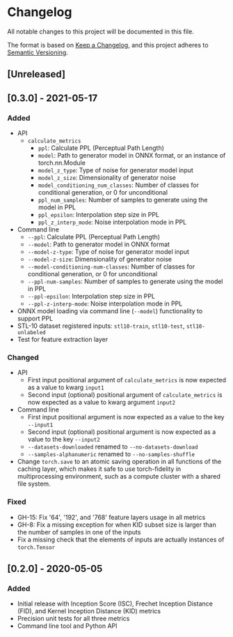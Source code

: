 # Changelog
All notable changes to this project will be documented in this file.

The format is based on [Keep a Changelog](https://keepachangelog.com/en/1.0.0/),
and this project adheres to [Semantic Versioning](https://semver.org/spec/v2.0.0.html).

## [Unreleased]

## [0.3.0] - 2021-05-17
### Added
- API
  - `calculate_metrics`
    - `ppl`: Calculate PPL (Perceptual Path Length)
    - `model`: Path to generator model in ONNX format, or an instance of torch.nn.Module
    - `model_z_type`: Type of noise for generator model input
    - `model_z_size`: Dimensionality of generator noise
    - `model_conditioning_num_classes`: Number of classes for conditional generation, or 0 for unconditional
    - `ppl_num_samples`: Number of samples to generate using the model in PPL
    - `ppl_epsilon`: Interpolation step size in PPL
    - `ppl_z_interp_mode`: Noise interpolation mode in PPL
- Command line
  - `--ppl`: Calculate PPL (Perceptual Path Length)
  - `--model`: Path to generator model in ONNX format
  - `--model-z-type`: Type of noise for generator model input
  - `--model-z-size`: Dimensionality of generator noise
  - `--model-conditioning-num-classes`: Number of classes for conditional generation, or 0 for unconditional
  - `--ppl-num-samples`: Number of samples to generate using the model in PPL
  - `--ppl-epsilon`: Interpolation step size in PPL
  - `--ppl-z-interp-mode`: Noise interpolation mode in PPL
- ONNX model loading via command line (`--model`) functionality to support PPL
- STL-10 dataset registered inputs: `stl10-train`, `stl10-test`, `stl10-unlabeled`
- Test for feature extraction layer

### Changed
- API
  - First input positional argument of `calculate_metrics` is now expected as a value to kwarg `input1`
  - Second input (optional) positional argument of `calculate_metrics` is now expected as a value to kwarg argument 
  `input2`
- Command line
  - First input positional argument is now expected as a value to the key `--input1`
  - Second input (optional) positional argument is now expected as a value to the key `--input2`
  - `--datasets-downloaded` renamed to `--no-datasets-download`
  - `--samples-alphanumeric` renamed to `--no-samples-shuffle`
- Change `torch.save` to an atomic saving operation in all functions of the caching layer, which makes it 
  safe to use torch-fidelity in multiprocessing environment, such as a compute cluster with a shared file system.

### Fixed
- GH-15: Fix '64', '192', and '768' feature layers usage in all metrics
- GH-8: Fix a missing exception for when KID subset size is larger than the number of samples in one of the inputs
- Fix a missing check that the elements of inputs are actually instances of `torch.Tensor`

## [0.2.0] - 2020-05-05
### Added
- Initial release with Inception Score (ISC), Frechet Inception Distance (FID),
  and Kernel Inception Distance (KID) metrics
- Precision unit tests for all three metrics
- Command line tool and Python API

